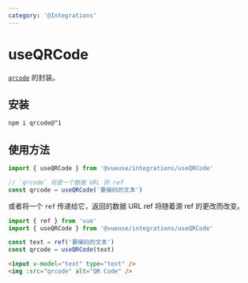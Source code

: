 ```yaml
---
category: '@Integrations'
---
```


# useQRCode

[`qrcode`](https://github.com/soldair/node-qrcode) 的封装。

## 安装

```bash
npm i qrcode@^1
```

## 使用方法

```ts
import { useQRCode } from '@vueuse/integrations/useQRCode'

// `qrcode` 将是一个数据 URL 的 ref
const qrcode = useQRCode('要编码的文本')
```

或者将一个 `ref` 传递给它，返回的数据 URL ref 将随着源 ref 的更改而改变。

```ts
import { ref } from 'vue'
import { useQRCode } from '@vueuse/integrations/useQRCode'

const text = ref('要编码的文本')
const qrcode = useQRCode(text)
```

```html
<input v-model="text" type="text" />
<img :src="qrcode" alt="QR Code" />
```
